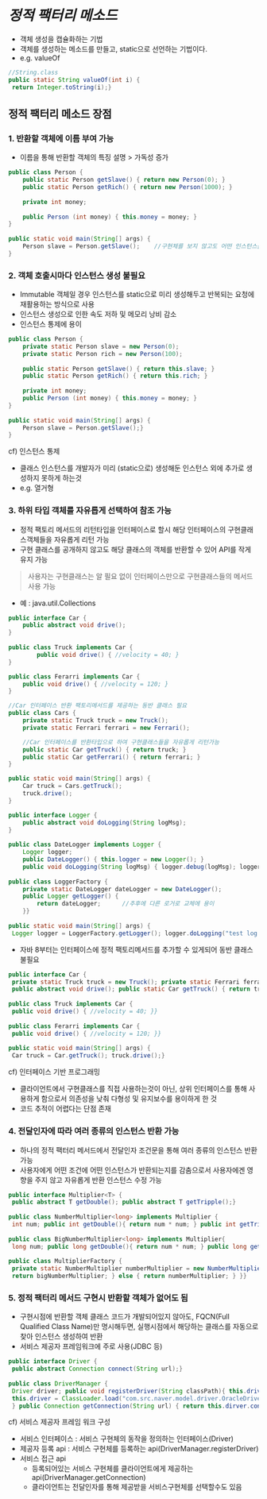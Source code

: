 
# *정적 팩터리 메소드*  
* 객체 생성을 캡슐화하는 기법  
* 객체를 생성하는 메소드를 만들고, static으로 선언하는 기법이다.  
* e.g. valueOf  
```java  
//String.class  
public static String valueOf(int i) {  
 return Integer.toString(i);}  
```  
  
## 정적 팩터리 메소드 장점  
### 1. 반환할 객체에 이름 부여 가능  
* 이름을 통해 반환할 객체의 특징 설명 > 가독성 증가  
```java  
public class Person {  
	public static Person getSlave() { return new Person(0); }
	public static Person getRich() { return new Person(1000); }  
 
	private int money;     
	
	public Person (int money) { this.money = money; }  
}  
  
public static void main(String[] args) {  
	Person slave = Person.getSlave();    //구현체를 보지 않고도 어떤 인스턴스를 생성하는지 알 수 있음  
}  
```  
### 2. 객체 호출시마다 인스턴스 생성 불필요  
* Immutable 객체일 경우 인스턴스를 static으로 미리 생성해두고 반복되는 요청에 재활용하는 방식으로 사용  
* 인스턴스 생성으로 인한 속도 저하 및 메모리 낭비 감소  
* 인스턴스 통제에 용이
```java  
public class Person {  
	private static Person slave = new Person(0); 
	private static Person rich = new Person(100);     
	
	public static Person getSlave() { return this.slave; }  
	public static Person getRich() { return this.rich; }  
	
	private int money;     
	public Person (int money) { this.money = money; }  
}  
  
public static void main(String[] args) {  
	Person slave = Person.getSlave();}  
}
```  
cf) 인스턴스 통제  
* 클래스 인스턴스를 개발자가 미리 (static으로) 생성해둔 인스턴스 외에 추가로 생성하지 못하게 하는것  
* e.g. 열거형  
  
### 3. 하위 타입 객체를 자유롭게 선택하여 참조 가능  
* 정적 팩토리 메서드의 리턴타입을 인터페이스로 할시 해당 인터페이스의 구현클래스객체들을 자유롭게 리턴 가능
* 구현 클래스를 공개하지 않고도 해당 클래스의 객체를 반환할 수 있어 API를 작게 유지 가능  
 > 사용자는 구현클래스는 알 필요 없이 인터페이스만으로 구현클래스들의 메서드 사용 가능  
* 예 : java.util.Collections  
```java  
public interface Car {  
	public abstract void drive();
}  
	
public class Truck implements Car {  
		public void drive() { //velocity = 40; }
}  

public class Ferarri implements Car {  
	public void drive() { //velocity = 120; }
}  

//Car 인터페이스 반환 팩토리메서드를 제공하는 동반 클래스 필요  
public class Cars {       	
	private static Truck truck = new Truck(); 
	private static Ferrari ferrari = new Ferrari(); 

	//Car 인터페이스를 반환타입으로 하여 구현클래스들을 자유롭게 리턴가능
	public static Car getTruck() { return truck; } 
	public static Car getFerrari() { return ferrari; }
}  

public static void main(String[] args) {  
	Car truck = Cars.getTruck(); 
	truck.drive();
}  
```  
```java  
public interface Logger {  
	public abstract void doLogging(String logMsg);
}  
  
public class DateLogger implements Logger {  
	Logger logger; 
	public DateLogger() { this.logger = new Logger(); } 
	public void doLogging(String logMsg) { logger.debug(logMsg); logger.debug("Logged at : " + SimpleDateFormat(new Date(), "yyyy-MM-dd HH.mm.SS")); }}  
  
public class LoggerFactory {      
	private static DateLogger dateLogger = new DateLogger();    
	public Logger getLogger() {  
		return dateLogger;      //추후에 다른 로거로 교체에 용이  
	}}  
  
public static void main(String[] args) {  
 Logger logger = LoggerFactory.getLogger(); logger.doLogging("test log message");}  
```  
* 자바 8부터는 인터페이스에 정적 팩토리메서드를 추가할 수 있게되어 동반 클래스 불필요  
```java  
public interface Car {  
 private static Truck truck = new Truck(); private static Ferrari ferrari = new Ferrari();  
 public abstract void drive(); public static Car getTruck() { return truck; } public static Car getFerrari() { return ferrari; }}  
  
public class Truck implements Car {  
 public void drive() { //velocity = 40; }}  
  
public class Ferarri implements Car {  
 public void drive() { //velocity = 120; }}  
  
public static void main(String[] args) {  
 Car truck = Car.getTruck(); truck.drive();}  
```  
cf) 인터페이스 기반 프로그래밍  
* 클라이언트에서 구현클래스를 직접 사용하는것이 아닌, 상위 인터페이스를 통해 사용하게 함으로서 의존성을 낮춰 다형성 및 유지보수를 용이하게 한 것  
* 코드 추적이 어렵다는 단점 존재  
  
### 4. 전달인자에 따라 여러 종류의 인스턴스 반환 가능  
* 하나의 정적 팩터리 메서드에서 전달인자 조건문을 통해 여러 종류의 인스턴스 반환 가능  
* 사용자에게 어떤 조건에 어떤 인스턴스가 반환되는지를 감춤으로서 사용자에겐 영향을 주지 않고 자유롭게 반환 인스턴스 수정 가능  
```java  
public interface Multiplier<T> {  
 public abstract T getDouble(); public abstract T getTripple();}  
  
public class NumberMultiplier<long> implements Multiplier {  
 int num; public int getDouble(){ return num * num; } public int getTripple(){ return num * num * num; }}  
  
public class BigNumberMultiplier<long> implements Multiplier{  
 long num; public long getDouble(){ return num * num; } public long getTripple(){ return num * num * num; }}  
  
public class MultiplierFactory {  
 private static NumberMultiplier numberMultiplier = new NumberMultiplier(); private static BigNumberMultiplier bigNumberMultiplier = new BigNumberMultiplier(); public static getMultiplier(int num) { if(num > 100000000) {       //제곱, 세제곱시 int형 범위를 넘어가므로 bigNumberMultiplier 반환  
 return bigNumberMultiplier; } else { return numberMultiplier; } }}  
```  
  
### 5. 정적 팩터리 메서드 구현시 반환할 객체가 없어도 됨  
* 구현시점에 반환할 객체 클래스 코드가 개발되어있지 않아도, FQCN(Full Qualified Class  Name)만 명시해두면, 실행시점에서 해당하는 클래스를 자동으로 찾아 인스턴스 생성하여 반환  
* 서비스 제공자 프레임워크에 주로 사용(JDBC 등)  
```java  
public interface Driver {  
 public abstract Connection connect(String url);}  
  
public class DriverManager {  
 Driver driver; public void registerDriver(String classPath){ this.driver = new OracleDriver();    //이때, OracleDriver 클래스가 구현되어있지 않으면 컴파일에러   발생  
 this.driver = ClassLoader.load("com.src.naver.model.driver.OracleDriver");         //OracleDriver 클래스가 구현 되어있지 않아도 컴파일에러 발생 x, 다만 실행시점에는 필요  
 } public Connection getConnection(String url) { return this.dirver.connect(url); }}  
```  
cf) 서비스 제공자 프레임 워크 구성  
* 서비스 인터페이스 : 서비스 구현체의 동작을 정의하는 인터페이스(Driver)  
* 제공자 등록 api : 서비스 구현체를 등록하는 api(DriverManager.registerDriver)  
* 서비스 접근 api  
  * 등록되어있는 서비스 구현체를 클라이언트에게 제공하는 api(DriverManager.getConnection)  
  * 클라이언트는 전달인자를 통해 제공받을 서비스구현체를 선택할수도 있음
<!--stackedit_data:
eyJoaXN0b3J5IjpbLTc1MzE2ODQyLC0xNzMxMTIzNDcxXX0=
-->